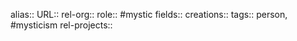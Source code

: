 alias::
URL::
rel-org::
role:: #mystic 
fields::
creations:: 
tags:: person, #mysticism 
rel-projects::

